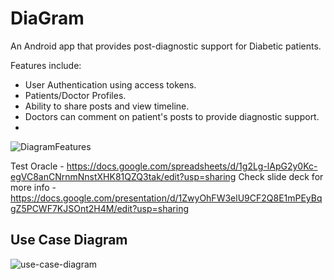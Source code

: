 # DiaGram
An Android app that provides post-diagnostic support for Diabetic patients.

Features include:

- User Authentication using access tokens.
- Patients/Doctor Profiles.
- Ability to share posts and view timeline.
- Doctors can comment on patient's posts to provide diagnostic support.
-

![DiagramFeatures](https://user-images.githubusercontent.com/20114242/130532534-48d3e333-4954-424b-8d14-bdd610c139d2.PNG)

Test Oracle - https://docs.google.com/spreadsheets/d/1g2Lg-lApG2y0Kc-egVC8anCNrnmNnstXHK81QZQ3tak/edit?usp=sharing
Check slide deck for more info - https://docs.google.com/presentation/d/1ZwyOhFW3elU9CF2Q8E1mPEyBqgZ5PCWF7KJSOnt2H4M/edit?usp=sharing
## Use Case Diagram


![use-case-diagram](https://user-images.githubusercontent.com/20114242/130532170-f2d353db-acd9-4fa3-b9f4-b0a63186e0a9.png)
